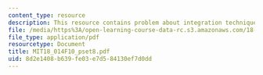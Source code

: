 ```yaml
---
content_type: resource
description: This resource contains problem about integration techniques.
file: /media/https%3A/open-learning-course-data-rc.s3.amazonaws.com/18-014-calculus-with-theory-fall-2010/8d2e1408b639fe03e7d584130ef7d0dd_MIT18_014F10_pset8.pdf
file_type: application/pdf
resourcetype: Document
title: MIT18_014F10_pset8.pdf
uid: 8d2e1408-b639-fe03-e7d5-84130ef7d0dd
---
```

